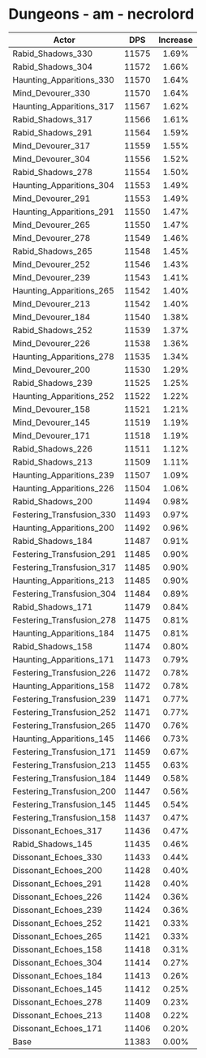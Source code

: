 # Dungeons - am - necrolord
| Actor | DPS | Increase |
|---|:---:|:---:|
|Rabid_Shadows_330|11575|1.69%|
|Rabid_Shadows_304|11572|1.66%|
|Haunting_Apparitions_330|11570|1.64%|
|Mind_Devourer_330|11570|1.64%|
|Haunting_Apparitions_317|11567|1.62%|
|Rabid_Shadows_317|11566|1.61%|
|Rabid_Shadows_291|11564|1.59%|
|Mind_Devourer_317|11559|1.55%|
|Mind_Devourer_304|11556|1.52%|
|Rabid_Shadows_278|11554|1.50%|
|Haunting_Apparitions_304|11553|1.49%|
|Mind_Devourer_291|11553|1.49%|
|Haunting_Apparitions_291|11550|1.47%|
|Mind_Devourer_265|11550|1.47%|
|Mind_Devourer_278|11549|1.46%|
|Rabid_Shadows_265|11548|1.45%|
|Mind_Devourer_252|11546|1.43%|
|Mind_Devourer_239|11543|1.41%|
|Haunting_Apparitions_265|11542|1.40%|
|Mind_Devourer_213|11542|1.40%|
|Mind_Devourer_184|11540|1.38%|
|Rabid_Shadows_252|11539|1.37%|
|Mind_Devourer_226|11538|1.36%|
|Haunting_Apparitions_278|11535|1.34%|
|Mind_Devourer_200|11530|1.29%|
|Rabid_Shadows_239|11525|1.25%|
|Haunting_Apparitions_252|11522|1.22%|
|Mind_Devourer_158|11521|1.21%|
|Mind_Devourer_145|11519|1.19%|
|Mind_Devourer_171|11518|1.19%|
|Rabid_Shadows_226|11511|1.12%|
|Rabid_Shadows_213|11509|1.11%|
|Haunting_Apparitions_239|11507|1.09%|
|Haunting_Apparitions_226|11504|1.06%|
|Rabid_Shadows_200|11494|0.98%|
|Festering_Transfusion_330|11493|0.97%|
|Haunting_Apparitions_200|11492|0.96%|
|Rabid_Shadows_184|11487|0.91%|
|Festering_Transfusion_291|11485|0.90%|
|Festering_Transfusion_317|11485|0.90%|
|Haunting_Apparitions_213|11485|0.90%|
|Festering_Transfusion_304|11484|0.89%|
|Rabid_Shadows_171|11479|0.84%|
|Festering_Transfusion_278|11475|0.81%|
|Haunting_Apparitions_184|11475|0.81%|
|Rabid_Shadows_158|11474|0.80%|
|Haunting_Apparitions_171|11473|0.79%|
|Festering_Transfusion_226|11472|0.78%|
|Haunting_Apparitions_158|11472|0.78%|
|Festering_Transfusion_239|11471|0.77%|
|Festering_Transfusion_252|11471|0.77%|
|Festering_Transfusion_265|11470|0.76%|
|Haunting_Apparitions_145|11466|0.73%|
|Festering_Transfusion_171|11459|0.67%|
|Festering_Transfusion_213|11455|0.63%|
|Festering_Transfusion_184|11449|0.58%|
|Festering_Transfusion_200|11447|0.56%|
|Festering_Transfusion_145|11445|0.54%|
|Festering_Transfusion_158|11437|0.47%|
|Dissonant_Echoes_317|11436|0.47%|
|Rabid_Shadows_145|11435|0.46%|
|Dissonant_Echoes_330|11433|0.44%|
|Dissonant_Echoes_200|11428|0.40%|
|Dissonant_Echoes_291|11428|0.40%|
|Dissonant_Echoes_226|11424|0.36%|
|Dissonant_Echoes_239|11424|0.36%|
|Dissonant_Echoes_252|11421|0.33%|
|Dissonant_Echoes_265|11421|0.33%|
|Dissonant_Echoes_158|11418|0.31%|
|Dissonant_Echoes_304|11414|0.27%|
|Dissonant_Echoes_184|11413|0.26%|
|Dissonant_Echoes_145|11412|0.25%|
|Dissonant_Echoes_278|11409|0.23%|
|Dissonant_Echoes_213|11408|0.22%|
|Dissonant_Echoes_171|11406|0.20%|
|Base|11383|0.00%|
